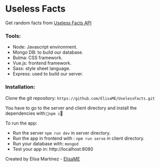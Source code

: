 # Useless Facts

Get random facts from [Useless Facts API](https://uselessfacts.jsph.pl/)

### Tools:
+ Node: Javascript environment.
+ Mongo DB: to build our database.
+ Bulma: CSS framework.
+ Vue.js: frontend framework.
+ Sass: style sheet language.
+ Express: used to build our server.


### Installation:
Clone the git repository: 
`https://github.com/ElisaME/UselessFacts.git`

You have to go to the server and client directory and install the dependencies with:`npm i`

To run the app:
+ Run the server `npm run dev` in server directory.
+ Run the app in frontend with : `npm run serve` in client directory.
+ Run your database with: `mongod`
+ Test your app in: http://localhost:8080

Created by Elisa Martínez - [ElisaME](https://github.com/ElisaME)





